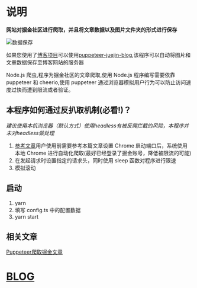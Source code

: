 # 说明

**网站对掘金社区进行爬取，并且将文章数据以及图片文件夹的形式进行保存**

![数据保存](https://img.blogweb.cn/article/fa6343349fa5464c8ea9d09475c7786f.webp)

如果您使用了[博客项目](https://github.com/Lrunlin/blog)可以使用[puppeteer-juejin-blog](https://github.com/Lrunlin/puppeteer-juejin-blog),该程序可以自动将图片和文章数据保存至博客网站的服务器

Node.js 爬虫,程序为掘金社区的文章爬取,使用 Node.js 程序编写需要依靠 puppeteer 和 cheerio,使用 puppeteer 通过浏览器模拟用户行为可以防止访问速度过快而遭到限流或者验证。

## 本程序如何通过反扒取机制(必看!)？

_建议使用本机浏览器（默认方式）使用headless有被反爬拦截的风险，本程序并未对headless做处理_

1. [参考文章](https://blogweb.cn/article/6064301311)用户使用前需要参考本篇文章设置 Chrome 启动端口后，系统使用本地 Chrome 进行自动化爬取(最好已经登录了掘金账号，降低被限流的可能)
2. 在发起请求时设置指定的请求头，同时使用 sleep 函数对程序进行限速
3. 模拟滚动

## 启动

1. yarn
2. 填写 config.ts 中的配置数据
3. yarn start

## 相关文章
[Puppeteer爬取掘金文章](https://blogweb.cn/article/1197996635410)  

# [BLOG](https://blogweb.cn)
